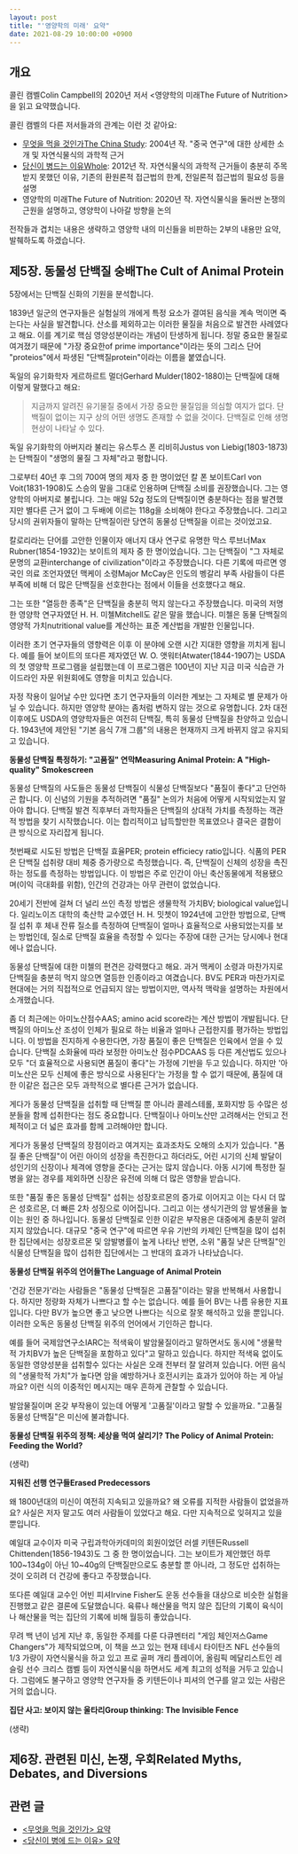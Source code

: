 ```yaml
---
layout: post
title: "'영양학의 미래' 요약"
date: 2021-08-29 10:00:00 +0900
---
```


## 개요

콜린 캠벨Colin Campbell의 2020년 저서 \<영양학의 미래The Future of Nutrition\>을 읽고 요약했습니다.

콜린 캠벨의 다른 저서들과의 관계는 이런 것 같아요:

- [무엇을 먹을 것인가The China Study](/2020/11/14/the-china-study.html): 2004년 작. "중국 연구"에
  대한 상세한 소개 및 자연식물식의 과학적 근거
- [당신이 병드는 이유Whole](/2020/11/14/the-china-study.html): 2012년 작. 자연식물식의 과학적 근거들이
  충분히 주목 받지 못했던 이유, 기존의 환원론적 접근법의 한계, 전일론적 접근법의 필요성 등을 설명
- 영양학의 미래The Future of Nutrition: 2020년 작. 자연식물식을 둘러싼 논쟁의 근원을 설명하고, 영양학이
  나아갈 방향을 논의

전작들과 겹치는 내용은 생략하고 영양학 내의 미신들을 비판하는 2부의 내용만 요약, 발췌하도록 하겠습니다.

## 제5장. 동물성 단백질 숭배The Cult of Animal Protein

5장에서는 단백질 신화의 기원을 분석합니다.

1839년 일군의 연구자들은 실험실의 개에게 특정 요소가 결여된 음식을 계속 먹이면 죽는다는 사실을 발견합니다.
산소를 제외하고는 이러한 물질을 처음으로 발견한 사례였다고 해요. 이를 계기로 핵심 영양성분이라는 개념이 탄생하게
됩니다. 정말 중요한 물질로 여겨졌기 때문에 "가장 중요한of prime importance"이라는 뜻의 그리스 단어
"proteios"에서 파생된 "단백질protein"이라는 이름을 붙였습니다.

독일의 유기화학자 게르하르트 멀더Gerhard Mulder(1802-1880)는 단백질에 대해 이렇게 말했다고 해요:

> 지금까지 알려진 유기물질 중에서 가장 중요한 물질임을 의심할 여지가 없다. 단백질이 없이는 지구 상의 어떤
> 생명도 존재할 수 없을 것이다. 단백질로 인해 생명 현상이 나타날 수 있다.

독일 유기화학의 아버지라 불리는 유스투스 폰 리비히Justus von Liebig(1803-1873)는 단백질이 "생명의
물질 그 자체"라고 평합니다.

그로부터 40년 후 그의 700여 명의 제자 중 한 명이었던 칼 폰 보이트Carl von Voit(1831-1908)도
스승의 말을 그대로 인용하며 단백질 소비를 권장했습니다. 그는 영양학의 아버지로 불립니다. 그는 매일 52g
정도의 단백질이면 충분하다는 점을 발견했지만 별다른 근거 없이 그 두배에 이르는 118g을 소비해야 한다고
주장했습니다. 그리고 당시의 권위자들이 말하는 단백질이란 당연히 동물성 단백질을 이르는 것이었고요.

칼로리라는 단어를 고안한 인물이자 애너지 대사 연구로 유명한 막스 루브너Max Rubner(1854-1932)는
보이트의 제자 중 한 명이었습니다. 그는 단백질이 "그 자체로 문명의 교환interchange of
civilization"이라고 주장했습니다. 다른 기록에 따르면 영국인 의료 조언자였던 맥케이 소령Major
McCay은 인도의 벵갈리 부족 사람들이 다른 부족에 비해 더 많은 단백질을 선호한다는 점에서 이들을
선호했다고 해요.

그는 또한 "열등한 종족"은 단백질을 충분히 먹지 않는다고 주장했습니다. 미국의 저명한 영양학 연구자였던
H. H. 미첼Mitchell도 같은 말을 했습니다. 미첼은 동물 단백질의 영양적 가치nutritional value를
계산하는 표준 계산법을 개발한 인물입니다.

이러한 초기 연구자들의 영향력은 이후 이 분야에 오랜 시간 지대한 영향을 끼치게 됩니다. 예를 들어 보이트의
또다른 제자였던 W. O. 앳워터Atwater(1844-1907)는 USDA의 첫 영양학 프로그램을 설립했는데 이
프로그램은 100년이 지난 지금 미국 식습관 가이드라인 자문 위원회에도 영향을 미치고 있습니다.

자정 작용이 일어날 수만 있다면 초기 연구자들의 이러한 계보는 그 자체로 별 문제가 아닐 수 있습니다. 하지만
영양학 분야는 좀처럼 변하지 않는 것으로 유명합니다. 2차 대전 이후에도 USDA의 영양학자들은 여전히 단백질,
특히 동물성 단백질을 찬양하고 있습니다. 1943년에 제안된 "기본 음식 7개 그룹"의 내용은 현재까지 크게 바뀌지
않고 유지되고 있습니다.

**동물성 단백질 특정하기: "고품질" 연막Measuring Animal Protein: A "High-quality" Smokescreen**

동물성 단백질의 사도들은 동물성 단백질이 식물성 단백질보다 "품질이 좋다"고 단언하곤 합니다. 이 신념의 기원을
추적하려면 "품질" 논의가 처음에 어떻게 시작되었는지 알아야 합니다. 단백질 발견 직후부터 과학자들은 단백질의
상대적 가치를 측정하는 객관적 방법을 찾기 시작했습니다. 이는 합리적이고 납득할만한 목표였으나 결국은 결함이 큰
방식으로 자리잡게 됩니다.

첫번째로 시도된 방법은 단백질 효율PER; protein efficiecy ratio입니다. 식품의 PER은 단백질 섭취량 대비
체중 증가량으로 측정했습니다. 즉, 단백질이 신체의 성장을 촉진하는 정도를 측정하는 방법입니다. 이 방법은 주로
인간이 아닌 축산동물에게 적용됐으며(이익 극대화를 위함), 인간의 건강과는 아무 관련이 없었습니다.

20세기 전반에 걸쳐 더 널리 쓰인 측정 방법은 생물학적 가치BV; biological value입니다. 일리노이즈 대학의
축산학 교수였던 H. H. 밋쳇이 1924년에 고안한 방법으로, 단백질 섭취 후 체내 잔류 질소를 측정하여 단백질이
얼마나 효율적으로 사용되었는지를 보는 방법인데, 질소로 단백질 효율을 측정할 수 있다는 주장에 대한 근거는 당시에나
현대에나 없습니다.

동물성 단백질에 대한 미첼의 편견은 강력했다고 해요. 과거 맥케이 소령과 마찬가지로 단백질을 충분히 먹지 않으면
열등한 인종이라고 여겼습니다. BV도 PER과 마찬가지로 현대에는 거의 직접적으로 언급되지 않는 방법이지만, 역사적
맥락을 설명하는 차원에서 소개했습니다.

좀 더 최근에는 아미노산점수AAS; amino acid score라는 계산 방법이 개발됩니다. 단백질의 아미노산 조성이 인체가
필요로 하는 비율과 얼마나 근접한지를 평가하는 방법입니다. 이 방법을 진지하게 수용한다면, 가장 품질이 좋은 단백질은
인육에서 얻을 수 있습니다. 단백질 소화율에 따라 보정한 아미노산 점수PDCAAS 등 다른 계산법도 있으나 모두 "더
효율적으로 사용되면 품질이 좋다"는 가정에 기반을 두고 있습니다. 하지만 '아미노산은 모두 신체에 좋은 방식으로
사용된다'는 가정을 할 수 없기 때문에, 품질에 대한 이같은 접근은 모두 과학적으로 별다른 근거가 없습니다.

게다가 동물성 단백질을 섭취할 때 단백질 뿐 아니라 콜레스테롤, 포화지방 등 수많은 성분들을 함께 섭취한다는 점도
중요합니다. 단백질이나 아미노산만 고려해서는 안되고 전체적이고 더 넓은 효과를 함께 고려해야만 합니다.

게다가 동물성 단백질의 장점이라고 여겨지는 효과조차도 오해의 소지가 있습니다. "폼질 좋은 단백질"이 어린 아이의
성장을 촉진한다고 하더라도, 어린 시기의 신체 발달이 성인기의 신장이나 체격에 영향을 준다는 근거는 많지 않습니다.
아동 시기에 특정한 질병을 앓는 경우를 제외하면 신장은 유전에 의해 더 많은 영향을 받습니다.

또한 "품질 좋은 동물성 단백질" 섭취는 성장호르몬의 증가로 이어지고 이는 다시 더 많은 성호르몬, 더 빠른 2차
성징으로 이어집니다. 그리고 이는 생식기관의 암 발생율을 높이는 원인 중 하나입니다. 동물성 단백질로 인한
이같은 부작용은 대중에게 충분히 알려지지 않았습니다. 대규모 "중국 연구"에 따르면 우유 기반의 카제인 단백질을
많이 섭취한 집단에서는 성장호르몬 및 암발병률이 높게 나타난 반면, 소위 "품질 낮은 단백질"인 식물성 단백질을
많이 섭취한 집단에서는 그 반대의 효과가 나타났습니다.

**동물성 단백질 위주의 언어들The Language of Animal Protein**

'건강 전문가'라는 사람들은 "동물성 단백질은 고품질"이라는 말을 반복해서 사용합니다. 하지만 정량화 자체가
나쁘다고 할 수는 없습니다. 예를 들어 BV는 나름 유용한 지표입니다. 다만 BV가 높으면 좋고 낮으면 나쁘다는
식으로 잘못 해석하고 있을 뿐입니다. 이러한 오독은 동물성 단백질 위주의 언어에서 기인하곤 합니다.

예를 들어 국제암연구소IARC는 적색육이 발암물질이라고 말하면서도 동시에 "생물학적 가치BV가 높은 단백질을
포함하고 있다"고 말하고 있습니다. 하지만 적색육 없이도 동일한 영양성분을 섭취할수 있다는 사실은 오래 전부터
잘 알려져 있습니다. 어떤 음식의 "생물학적 가치"가 높다면 암을 예방하거나 호전시키는 효과가 있어야 하는
게 아닐까요? 이런 식의 이중적인 메시지는 매우 흔하게 관찰할 수 있습니다.

발암물질이며 온갖 부작용이 있는데 어떻게 '고품질'이라고 말할 수 있을까요. "고품질 동물성 단백질"은 미신에
불과합니다.

**동물성 단백질 위주의 정책: 세상을 먹여 살리기? The Policy of Animal Protein: Feeding the World?**

(생략)

**지워진 선행 연구들Erased Predecessors**

왜 1800년대의 미신이 여전히 지속되고 있을까요? 왜 오류를 지적한 사람들이 없었을까요? 사실은 저자 말고도 여러
사람들이 있었다고 해요. 다만 지속적으로 잊혀지고 있을 뿐입니다.

예일대 교수이자 미국 구립과학아카데미의 회원이었던 러셀 키텐든Russell Chittenden(1856-1943)도 그 중 한
명이었습니다. 그는 보이트가 제안했던 하루 100~134g이 아닌 10~40g의 단백질만으로도 충분할 뿐 아니라, 그 정도만
섭취하는 것이 오히려 더 건강에 좋다고 주장했습니다.

또다른 예일대 교수인 어빈 피셔Irvine Fisher도 운동 선수들을 대상으로 비슷한 실험을 진행했고 같은 결론에
도달했습니다. 육류나 해산물을 먹지 않은 집단의 기록이 육식이나 해산물을 먹는 집단의 기록에 비해 월등히 좋았습니다.

무려 백 년이 넘게 지난 후, 동일한 주제를 다룬 다큐멘터리 "게임 체인저스Game Changers"가 제작되었으며, 이 책을
쓰고 있는 현재 테네시 타이탄즈 NFL 선수들의 1/3 가량이 자연식물식을 하고 있고 프로 골퍼 개리 플레이어, 올림픽
메달리스트인 레슬링 선수 크리스 캠벨 등이 자연식물식을 하면서도 세계 최고의 성적을 거두고 있습니다. 그럼에도
불구하고 영양학 연구자들 중 키텐든이나 피셔의 연구를 알고 있는 사람은 거의 없습니다.

**집단 사고: 보이지 않는 울타리Group thinking: The Invisible Fence**

(생략)

## 제6장. 관련된 미신, 논쟁, 우회Related Myths, Debates, and Diversions

## 관련 글

* [\<무엇을 먹을 것인가\> 요약](/2020/11/14/the-china-study.html)
* [\<당신이 병에 드는 이유\> 요약](/2021/08/29/whole.html)
